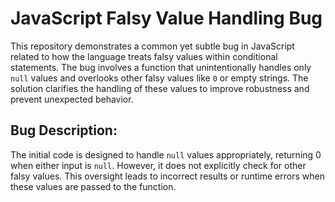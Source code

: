 # JavaScript Falsy Value Handling Bug

This repository demonstrates a common yet subtle bug in JavaScript related to how the language treats falsy values within conditional statements. The bug involves a function that unintentionally handles only `null` values and overlooks other falsy values like `0` or empty strings.  The solution clarifies the handling of these values to improve robustness and prevent unexpected behavior.

## Bug Description:
The initial code is designed to handle `null` values appropriately, returning 0 when either input is `null`. However, it does not explicitly check for other falsy values.  This oversight leads to incorrect results or runtime errors when these values are passed to the function.